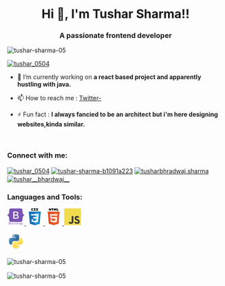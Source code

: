 <!-- <img align="right" width="100%" height="300" src="https://nagarikdiary.com/wp-content/uploads/2019/01/best-twitter-banners-70-cool-twitter-headers-random-styles-from-nature-to-business.jpg" alt="tushar-sharma-05" /> -->

<!-- ![02](https://images.unsplash.com/photo-1517245386807-bb43f82c33c4?ixlib=rb-1.2.1&ixid=MnwxMjA3fDB8MHxwaG90by1wYWdlfHx8fGVufDB8fHx8&auto=format&fit=crop&w=870&q=80) -->

<h1 align="center">Hi 👋, I'm Tushar Sharma!!</h1>
<h3 align="center">A passionate frontend developer</h3>



<p align="left"> <img src="https://komarev.com/ghpvc/?username=tushar-sharma-05&label=Profile%20views&color=0e75b6&style=flat" alt="tushar-sharma-05" /> </p>

<p align="left"> <a href="https://twitter.com/tushar_0504" target="blank"><img src="https://img.shields.io/twitter/follow/tushar_0504?logo=twitter&style=for-the-badge" alt="tushar_0504" /></a> </p>

- 🔭 I’m currently working on **a react based project and apparently hustling with java.**

- 📫 How to reach me : [Twitter-](https://twitter.com/tushar_0504)

- ⚡ Fun fact : **I always fancied to be an architect but i'm here designing websites,kinda similar.**

<div id="header" >
  <img align="https://media0.giphy.com/media/qgQUggAC3Pfv687qPC/giphy.gif" width="300"/>
</div>



<h3 align="left">Connect with me:</h3>
<p align="left">
<a href="https://twitter.com/tushar_0504" target="blank"><img align="center" src="https://raw.githubusercontent.com/rahuldkjain/github-profile-readme-generator/master/src/images/icons/Social/twitter.svg" alt="tushar_0504" height="30" width="40" /></a>
<a href="https://linkedin.com/in/tushar-sharma-b1091a223" target="blank"><img align="center" src="https://raw.githubusercontent.com/rahuldkjain/github-profile-readme-generator/master/src/images/icons/Social/linked-in-alt.svg" alt="tushar-sharma-b1091a223" height="30" width="40" /></a>
<a href="https://fb.com/tusharbhradwaj.sharma" target="blank"><img align="center" src="https://raw.githubusercontent.com/rahuldkjain/github-profile-readme-generator/master/src/images/icons/Social/facebook.svg" alt="tusharbhradwaj.sharma" height="30" width="40" /></a>
<a href="https://instagram.com/tushar__bhardwaj__" target="blank"><img align="center" src="https://raw.githubusercontent.com/rahuldkjain/github-profile-readme-generator/master/src/images/icons/Social/instagram.svg" alt="tushar__bhardwaj__" height="30" width="40" /></a>
</p>





<h3 align="left">Languages and Tools:</h3>
<p align="left"> <a href="https://getbootstrap.com" target="_blank" rel="noreferrer"> <img src="https://raw.githubusercontent.com/devicons/devicon/master/icons/bootstrap/bootstrap-plain-wordmark.svg" alt="bootstrap" width="40" height="40"/> </a> <a href="https://www.w3schools.com/css/" target="_blank" rel="noreferrer"> <img src="https://raw.githubusercontent.com/devicons/devicon/master/icons/css3/css3-original-wordmark.svg" alt="css3" width="40" height="40"/> </a> <a href="https://www.w3.org/html/" target="_blank" rel="noreferrer"> <img src="https://raw.githubusercontent.com/devicons/devicon/master/icons/html5/html5-original-wordmark.svg" alt="html5" width="40" height="40"/> </a> <a href="https://developer.mozilla.org/en-US/docs/Web/JavaScript" target="_blank" rel="noreferrer"> <img src="https://raw.githubusercontent.com/devicons/devicon/master/icons/javascript/javascript-original.svg" alt="javascript" width="40" height="40"/> </a>

 <a href="https://developer.mozilla.org/en-US/docs/Web/python" target="_blank" rel="noreferrer"> <img src="https://raw.githubusercontent.com/devicons/devicon/master/icons/python/python-original.svg" alt="python" width="40" height="40"/> </a>

</p>

<p><img align="center" src="https://github-readme-stats.vercel.app/api/top-langs?username=tushar-sharma-05&show_icons=true&locale=en&layout=compact" alt="tushar-sharma-05" /></p>

<p><img align="center" src="https://github-readme-streak-stats.herokuapp.com/?user=tushar-sharma-05&" alt="tushar-sharma-05" /></p>
